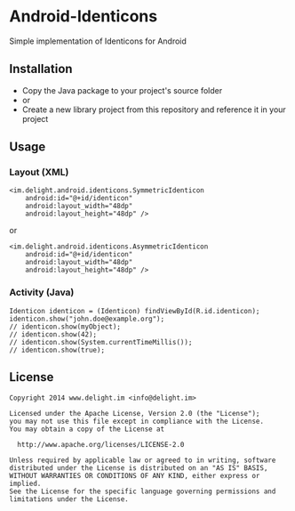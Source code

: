 # Android-Identicons

Simple implementation of Identicons for Android

## Installation

 * Copy the Java package to your project's source folder
 * or
 * Create a new library project from this repository and reference it in your project

## Usage

### Layout (XML)

```
<im.delight.android.identicons.SymmetricIdenticon
	android:id="@+id/identicon"
	android:layout_width="48dp"
	android:layout_height="48dp" />
```

or

```
<im.delight.android.identicons.AsymmetricIdenticon
	android:id="@+id/identicon"
	android:layout_width="48dp"
	android:layout_height="48dp" />
```

### Activity (Java)

```
Identicon identicon = (Identicon) findViewById(R.id.identicon);
identicon.show("john.doe@example.org");
// identicon.show(myObject);
// identicon.show(42);
// identicon.show(System.currentTimeMillis());
// identicon.show(true);
```

## License

```
Copyright 2014 www.delight.im <info@delight.im>

Licensed under the Apache License, Version 2.0 (the "License");
you may not use this file except in compliance with the License.
You may obtain a copy of the License at

  http://www.apache.org/licenses/LICENSE-2.0

Unless required by applicable law or agreed to in writing, software
distributed under the License is distributed on an "AS IS" BASIS,
WITHOUT WARRANTIES OR CONDITIONS OF ANY KIND, either express or implied.
See the License for the specific language governing permissions and
limitations under the License.
```
